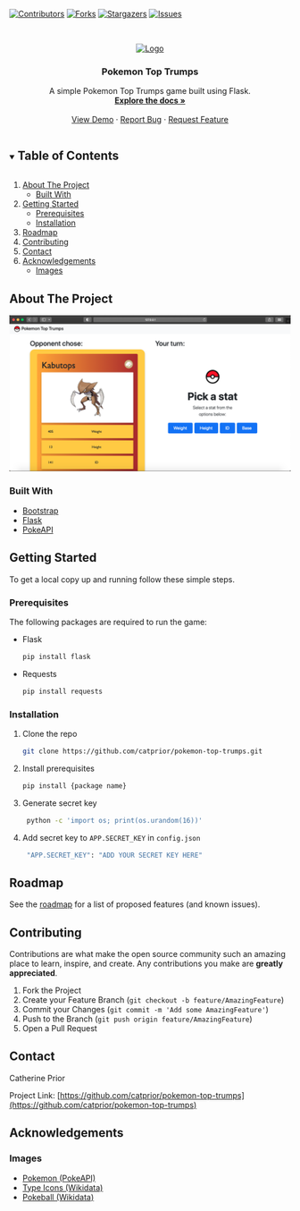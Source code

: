 <!-- PROJECT SHIELDS -->
[![Contributors][contributors-shield]][contributors-url]
[![Forks][forks-shield]][forks-url]
[![Stargazers][stars-shield]][stars-url]
[![Issues][issues-shield]][issues-url]



<!-- PROJECT LOGO -->
<br />
<p align="center">
  <a href="https://github.com/catprior/pokemon-top-trumps">
    <img src="https://upload.wikimedia.org/wikipedia/commons/thumb/5/53/Poké_Ball_icon.svg/240px-Poké_Ball_icon.svg.png" alt="Logo" width="80" height="80">
  </a>

  <h3 align="center">Pokemon Top Trumps</h3>

  <p align="center">
    A simple Pokemon Top Trumps game built using Flask.
    <br />
    <a href="https://github.com/catprior/pokemon-top-trumps"><strong>Explore the docs »</strong></a>
    <br />
    <br />
    <a href="https://github.com/catprior/pokemon-top-trumps">View Demo</a>
    ·
    <a href="https://github.com/catprior/pokemon-top-trumps/issues">Report Bug</a>
    ·
    <a href="https://github.com/catprior/pokemon-top-trumps/issues">Request Feature</a>
  </p>



<!-- TABLE OF CONTENTS -->
<details open="open">
  <summary><h2 style="display: inline-block">Table of Contents</h2></summary>
  <ol>
    <li>
      <a href="#about-the-project">About The Project</a>
      <ul>
        <li><a href="#built-with">Built With</a></li>
      </ul>
    </li>
    <li>
      <a href="#getting-started">Getting Started</a>
      <ul>
        <li><a href="#prerequisites">Prerequisites</a></li>
        <li><a href="#installation">Installation</a></li>
      </ul>
    </li>
    <li><a href="#roadmap">Roadmap</a></li>
    <li><a href="#contributing">Contributing</a></li>
    <li><a href="#contact">Contact</a></li>
    <li><a href="#acknowledgements">Acknowledgements</a>
      <ul>
        <li><a href="#images">Images</a></li>
      </ul>
</li>
  </ol>
</details>



<!-- ABOUT THE PROJECT -->
## About The Project

<p align="center">
<img src="https://github.com/catprior/pokemon-top-trumps/blob/master/project-screenshot.png" alt="Project Screenshot" width="800px" height="auto">
</p>

### Built With

* [Bootstrap](https://getbootstrap.com)
* [Flask](https://flask.palletsprojects.com)
* [PokeAPI](https://pokeapi.co)

<!-- GETTING STARTED -->
## Getting Started

To get a local copy up and running follow these simple steps.

### Prerequisites

The following packages are required to run the game:
* Flask
  ```sh
  pip install flask
  ```
* Requests
  ```sh
  pip install requests
  ```
### Installation

1. Clone the repo
   ```sh
   git clone https://github.com/catprior/pokemon-top-trumps.git
   ```
2. Install prerequisites
   ```sh
   pip install {package name}
   ```
3. Generate secret key
   ```sh
    python -c 'import os; print(os.urandom(16))'
   ```
3. Add secret key to `APP.SECRET_KEY` in `config.json`
   ```sh
    "APP.SECRET_KEY": "ADD YOUR SECRET KEY HERE"
   ```


<!-- ROADMAP -->
## Roadmap

See the [roadmap](https://github.com/catprior/pokemon-top-trumps/projects/1) for a list of proposed features (and known issues).



<!-- CONTRIBUTING -->
## Contributing

Contributions are what make the open source community such an amazing place to learn, inspire, and create. Any contributions you make are **greatly appreciated**.

1. Fork the Project
2. Create your Feature Branch (`git checkout -b feature/AmazingFeature`)
3. Commit your Changes (`git commit -m 'Add some AmazingFeature'`)
4. Push to the Branch (`git push origin feature/AmazingFeature`)
5. Open a Pull Request



<!-- CONTACT -->
## Contact

Catherine Prior

Project Link: [https://github.com/catprior/pokemon-top-trumps](https://github.com/catprior/pokemon-top-trumps)



<!-- ACKNOWLEDGEMENTS -->
## Acknowledgements

### Images
* [Pokemon (PokeAPI)](https://pokeapi.co)
* [Type Icons (Wikidata)](https://www.wikidata.org/wiki/Q1266830)
* [Pokeball (Wikidata)](https://www.wikidata.org/wiki/Q19847)



<!-- MARKDOWN LINKS & IMAGES -->
<!-- https://www.markdownguide.org/basic-syntax/#reference-style-links -->
[contributors-shield]: https://img.shields.io/github/contributors/catprior/repo.svg?style=for-the-badge
[contributors-url]: https://github.com/catprior/pokemon-top-trumps/graphs/contributors
[forks-shield]: https://img.shields.io/github/forks/catprior/repo.svg?style=for-the-badge
[forks-url]: https://github.com/catprior/pokemon-top-trumps/network/members
[stars-shield]: https://img.shields.io/github/stars/catprior/repo.svg?style=for-the-badge
[stars-url]: https://github.com/catprior/pokemon-top-trumps/stargazers
[issues-shield]: https://img.shields.io/github/issues/catprior/repo.svg?style=for-the-badge
[issues-url]: https://github.com/catprior/pokemon-top-trumps/issues
